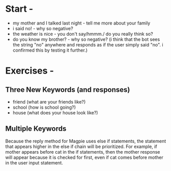 # Start -

* my mother and I talked last night - tell me more about your family
* i said no! - why so negative?
* the weather is nice - you don't say/hmmm./ do you really think so?
* do you know my brother? - why so negative? (i think that the bot sees the string "no" anywhere and responds as if the user simply said "no". i confirmed this by testing it further.)

# Exercises -

## Three New Keywords (and responses)

* friend (what are your friends like?)
* school (how is school going?)
* house (what does your house look like?)

## Multiple Keywords 

Because the reply method for Magpie uses else if statements, the statement that appears higher in the else if chain will be prioritized. For example, if mother appears before cat in the if statements, then the mother response will appear because it is checked for first, even if cat comes before mother in the user input statement.